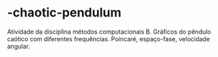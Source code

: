 # -chaotic-pendulum
Atividade da disciplina métodos computacionais B.
Gráficos do pêndulo caótico com diferentes frequências.
Poincaré, espaço-fase, velocidade angular.
